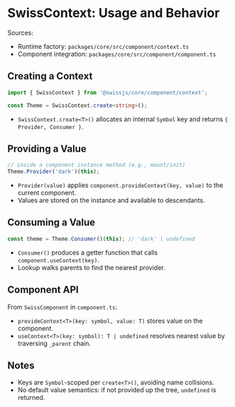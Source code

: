 <!--
Copyright (c) 2024 Themba Mzumara
This file is part of SwissJS Framework. All rights reserved.
Licensed under the MIT License. See LICENSE in the project root for license information.
-->

# SwissContext: Usage and Behavior

Sources:

- Runtime factory: `packages/core/src/component/context.ts`
- Component integration: `packages/core/src/component/component.ts`

## Creating a Context

```ts
import { SwissContext } from '@swissjs/core/component/context';

const Theme = SwissContext.create<string>();
```

- `SwissContext.create<T>()` allocates an internal `Symbol` key and returns `{ Provider, Consumer }`.

## Providing a Value

```ts
// inside a component instance method (e.g., mount/init)
Theme.Provider('dark')(this);
```

- `Provider(value)` applies `component.provideContext(key, value)` to the current component.
- Values are stored on the instance and available to descendants.

## Consuming a Value

```ts
const theme = Theme.Consumer()(this); // 'dark' | undefined
```

- `Consumer()` produces a getter function that calls `component.useContext(key)`.
- Lookup walks parents to find the nearest provider.

## Component API

From `SwissComponent` in `component.ts`:

- `provideContext<T>(key: symbol, value: T)` stores value on the component.
- `useContext<T>(key: symbol): T | undefined` resolves nearest value by traversing `_parent` chain.

## Notes

- Keys are `Symbol`-scoped per `create<T>()`, avoiding name collisions.
- No default value semantics: if not provided up the tree, `undefined` is returned.
